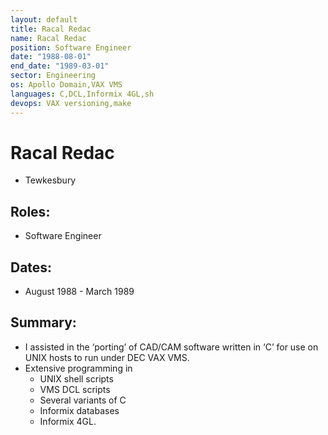 ```yaml
---
layout: default
title: Racal Redac
name: Racal Redac
position: Software Engineer
date: "1988-08-01"
end_date: "1989-03-01"
sector: Engineering
os: Apollo Domain,VAX VMS
languages: C,DCL,Informix 4GL,sh
devops: VAX versioning,make
---
```

# Racal Redac
- Tewkesbury

## Roles:		
- Software Engineer

## Dates: 		
- August 1988 - March 1989

## Summary:
-	I assisted in the ‘porting’ of CAD/CAM software written in ‘C’ for use on UNIX hosts to run under DEC VAX VMS. 
-	Extensive programming in 
	- UNIX shell scripts
	- VMS DCL scripts
	- Several variants of C 
	- Informix databases
	- Informix 4GL.
